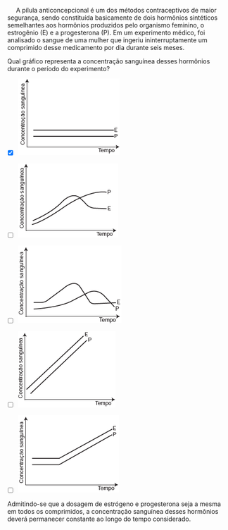 

     A pílula anticoncepcional é um dos métodos contraceptivos de maior segurança, sendo constituída basicamente de dois hormônios sintéticos semelhantes aos hormônios produzidos pelo organismo feminino, o estrogênio (E) e a progesterona (P). Em um experimento médico, foi analisado o sangue de uma mulher que ingeriu ininterruptamente um comprimido desse medicamento por dia durante seis meses.

Qual gráfico representa a concentração sanguínea desses hormônios durante o período do experimento?



- [x] ![](45a44032-b6f8-828e-8547-96f5159427b2.png)
- [ ] ![](295082b7-df2f-3b41-a799-4b24a4d5f21b.png)
- [ ] ![](4c6a430f-6775-dd96-1406-bb9cba6451f5.png)
- [ ] ![](de5cf4f2-e43e-ed38-2c00-ce0ea62ca074.png)
- [ ] ![](bda466c3-b937-6fae-31b8-4434440bf654.png)


Admitindo-se que a dosagem de estrógeno e progesterona seja a mesma em todos os comprimidos, a concentração sanguínea desses hormônios deverá permanecer constante ao longo do tempo considerado.

        
